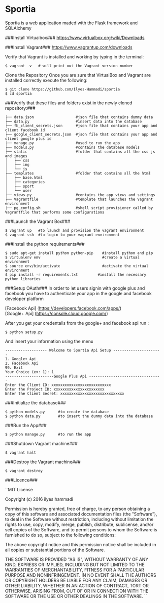 Sportia
=============

Sportia is a web application maded with the Flask framework and SQLAlchemy

###Install Virtualbox###
https://www.virtualbox.org/wiki/Downloads


###Install Vagrant###
https://www.vagrantup.com/downloads

Verify that Vagrant is installed and working by typing in the terminal:

	$ vagrant -v   # will print out the Vagrant version number

Clone the Repository
Once you are sure that VirtualBox and Vagrant are installed correctly execute the following:

	$ git clone https://github.com/Ilyes-Hammadi/sportia
	$ cd sportia



###Verify that these files and folders exist in the newly cloned repository:###<br>
    
    ├── data.json                   #json file that contains dummy data
    ├── data.py                     #insert data into the database
    ├── fb_client_secrets.json      #json file that contains your app and client facebook id
    ├── google_client_secrets.json  #json file that contains your app and client google plus id
    ├── manage.py                   #used to run the app
    ├── models.py                   #contains the database models
    ├── static                      #folder that contains all the css js and images
    │   ├── css
    │   ├── img
    │   └── js
    ├── templates                   #folder that contains all the html
    │   ├── base.html
    │   ├── categories
    │   ├── sport
    │   └── user
    ├── views.py                    #contains the app views and settings
    ├── Vagrantfile                 #template that launches the Vagrant environment
    ├── pg_config.sh                #shell script provisioner called by Vagrantfile that performs some configurations

###Launch the Vagrant Box###

	$ vagrant up   #to launch and provision the vagrant environment
	$ vagrant ssh  #to login to your vagrant environment

###Install the python requirements###

    $ sudo apt-get install python python-pip    #install python and pip
    $ virtualenv env                            #create a virtual environment
    $ source env/bin/activate                   #activate the virtual environment
    $ pip install -r requirements.txt         #install the necessary python libraries
    
###Setup OAuth###
In order to let users signin with google plus and facebook you have to authenticate your app in the google and facebook
developer platform

[Facebook Api] (https://developers.facebook.com/apps/)<br>
[Google+ Api] (https://console.cloud.google.com/) 

After you get your credentails from the google+ and facebook api run :
    
    $ python setup.py

And insert your information using the menu 
    
    ------------------- Welcome to Sportia Api Setup ----------------------
    1. Google+ Api
    2. Facebook Api
    99. Exit
    Your Choice (ex: 1): 1
    ----------------------Google Plus Api ---------------------------------
    Enter the Client ID: xxxxxxxxxxxxxxxxxxxxxxxxxxx
    Enter the Project ID: xxxxxxxxxxxxxxxxxxxxxxx
    Enter the Client Secret: xxxxxxxxxxxxxxxxxxxxxxxxxxxxx

###Initialize the database###
    
    $ python models.py      #to create the database
	$ python data.py        #to insert the dummy data into the database

###Run the App###

	$ python manage.py      #to run the app


###Shutdown Vagrant machine###

	$ vagrant halt


###Destroy the Vagrant machine###

	$ vagrant destroy

###Licence###

``MIT License

Copyright (c) 2016 ilyes hammadi

Permission is hereby granted, free of charge, to any person obtaining a copy
of this software and associated documentation files (the "Software"), to deal
in the Software without restriction, including without limitation the rights
to use, copy, modify, merge, publish, distribute, sublicense, and/or sell
copies of the Software, and to permit persons to whom the Software is
furnished to do so, subject to the following conditions:

The above copyright notice and this permission notice shall be included in all
copies or substantial portions of the Software.

THE SOFTWARE IS PROVIDED "AS IS", WITHOUT WARRANTY OF ANY KIND, EXPRESS OR
IMPLIED, INCLUDING BUT NOT LIMITED TO THE WARRANTIES OF MERCHANTABILITY,
FITNESS FOR A PARTICULAR PURPOSE AND NONINFRINGEMENT. IN NO EVENT SHALL THE
AUTHORS OR COPYRIGHT HOLDERS BE LIABLE FOR ANY CLAIM, DAMAGES OR OTHER
LIABILITY, WHETHER IN AN ACTION OF CONTRACT, TORT OR OTHERWISE, ARISING FROM,
OUT OF OR IN CONNECTION WITH THE SOFTWARE OR THE USE OR OTHER DEALINGS IN THE
SOFTWARE. ``
